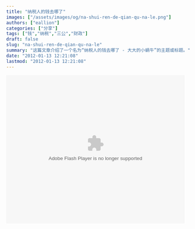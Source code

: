 ```yaml
---
title: "纳税人的钱去哪了"
images: ["/assets/images/og/na-shui-ren-de-qian-qu-na-le.png"]
authors: ["eallion"]
categories: ["分享"]
tags: ["钱","纳税","三公","财政"]
draft: false
slug: "na-shui-ren-de-qian-qu-na-le"
summary: "这篇文章介绍了一个名为“纳税人的钱去哪了 - 大大的小蜗牛”的主题或标题。"
date: "2012-01-13 12:21:08"
lastmod: "2012-01-13 12:21:08"
---
```


<embed src="http://www.tudou.com/v/ZB6CqZSABrE/&resourceId=0_05_02_99&autoPlay=true/v.swf" type="application/x-shockwave-flash" allowscriptaccess="always" allowfullscreen="true" wmode="opaque" width="480" height="400"></embed>
